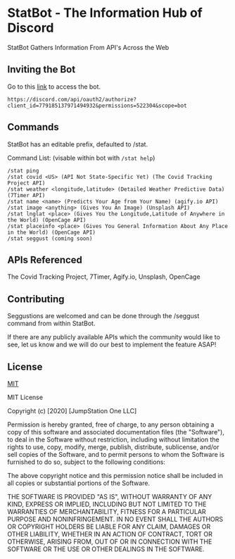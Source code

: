 # StatBot - The Information Hub of Discord

StatBot Gathers Information From API's Across the Web

## Inviting the Bot

Go to this [link](https://discord.com/api/oauth2/authorize?client_id=779185137971494932&permissions=522304&scope=bot) to access the bot.

```
https://discord.com/api/oauth2/authorize?client_id=779185137971494932&permissions=522304&scope=bot
```

## Commands

StatBot has an editable prefix, defaulted to /stat.

Command List: (visable within bot with  ```/stat help```)
```
/stat ping
/stat covid <US> (API Not State-Specific Yet) (The Covid Tracking Project API)
/stat weather <longitude,latitude> (Detailed Weather Predictive Data) (7Timer API)
/stat name <name> (Predicts Your Age from Your Name) (agify.io API)
/stat image <anything> (Gives You An Image) (Unsplash API)
/stat lnglat <place> (Gives You the Longitude,Latitude of Anywhere in the World) (OpenCage API)
/stat placeinfo <place> (Gives You General Information About Any Place in the World) (OpenCage API)
/stat seggust (coming soon)
```

## APIs Referenced
The Covid Tracking Project, 7Timer, Agify.io, Unsplash, OpenCage

## Contributing
Seggustions are welcomed and can be done through the /seggust command from within StatBot.

If there are any publicly available APIs which the community would like to see, let us know and we will do our best to implement the feature ASAP!

## License
[MIT](https://choosealicense.com/licenses/mit/)

MIT License

Copyright (c) [2020] [JumpStation One LLC]

Permission is hereby granted, free of charge, to any person obtaining a copy
of this software and associated documentation files (the "Software"), to deal
in the Software without restriction, including without limitation the rights
to use, copy, modify, merge, publish, distribute, sublicense, and/or sell
copies of the Software, and to permit persons to whom the Software is
furnished to do so, subject to the following conditions:

The above copyright notice and this permission notice shall be included in all
copies or substantial portions of the Software.

THE SOFTWARE IS PROVIDED "AS IS", WITHOUT WARRANTY OF ANY KIND, EXPRESS OR
IMPLIED, INCLUDING BUT NOT LIMITED TO THE WARRANTIES OF MERCHANTABILITY,
FITNESS FOR A PARTICULAR PURPOSE AND NONINFRINGEMENT. IN NO EVENT SHALL THE
AUTHORS OR COPYRIGHT HOLDERS BE LIABLE FOR ANY CLAIM, DAMAGES OR OTHER
LIABILITY, WHETHER IN AN ACTION OF CONTRACT, TORT OR OTHERWISE, ARISING FROM,
OUT OF OR IN CONNECTION WITH THE SOFTWARE OR THE USE OR OTHER DEALINGS IN THE
SOFTWARE.
